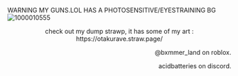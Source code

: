 WARNING MY GUNS.LOL HAS A PHOTOSENSITIVE/EYESTRAINING BG
![1000010555](https://github.com/user-attachments/assets/ff212ed6-accc-47fa-993c-90837598cfb7)

<p align="center">
check out my dump strawp, it has some of my art : https://otakurave.straw.page/
</p>

<p align="right">
@bxmmer_land on roblox.‏
</p>
<p align="right">
acidbatteries on discord.
</p>


